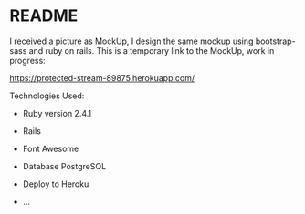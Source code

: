 # README

I received a picture as MockUp, I design the same mockup using bootstrap-sass and ruby on rails. This is a temporary link to the MockUp, work in progress:

https://protected-stream-89875.herokuapp.com/

Technologies Used:

* Ruby version 2.4.1

* Rails

* Font Awesome

* Database PostgreSQL

* Deploy to Heroku

* ...
